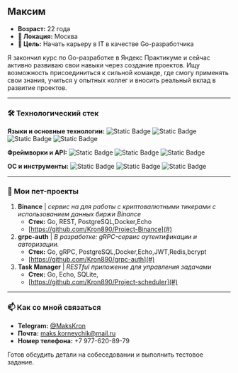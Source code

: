## Максим

*   **Возраст:** 22 года
*   **📍 Локация:** Москва
*   **🎯 Цель:** Начать карьеру в IT в качестве Go-разработчика

Я закончил курс по Go-разработке в Яндекс Практикуме и сейчас активно развиваю свои навыки через создание проектов. Ищу возможность присоединиться к сильной команде, где смогу применять свои знания, учиться у опытных коллег и вносить реальный вклад в развитие проектов.

---

### 🛠️ Технологический стек

**Языки и основные технологии:**
![Static Badge](https://img.shields.io/badge/Go-00ADD8?style=for-the-badge&logo=go&logoColor=white)
![Static Badge](https://img.shields.io/badge/PostgreSQL-4169E1?style=for-the-badge&logo=postgresql&logoColor=white)
![Static Badge](https://img.shields.io/badge/Docker-2496ED?style=for-the-badge&logo=docker&logoColor=white)
![Static Badge](https://img.shields.io/badge/Redis-DC382D?style=for-the-badge&logo=redis&logoColor=white)

**Фреймворки и API:**
![Static Badge](https://img.shields.io/badge/Echo-0D5C8B?style=for-the-badge&logo=go&logoColor=white)
![Static Badge](https://img.shields.io/badge/gRPC-3D8FCC?style=for-the-badge&logo=grpc&logoColor=white)
![Static Badge](https://img.shields.io/badge/REST_API-FF6C37?style=for-the-badge&logo=rest&logoColor=white)

**ОС и инструменты:**
![Static Badge](https://img.shields.io/badge/Linux-FCC624?style=for-the-badge&logo=linux&logoColor=black)
![Static Badge](https://img.shields.io/badge/Git-F05032?style=for-the-badge&logo=git&logoColor=white)
![Static Badge](https://img.shields.io/badge/GitHub_Actions-2088FF?style=for-the-badge&logo=githubactions&logoColor=white)

---

### 📁 Мои пет-проекты


1.  **Binance** | *сервис на для работы с криптовалютными тикерами с использованием данных биржи Binance*
    *   **Стек:** Go, REST, PostgreSQL,Docker,Echo
    *   [https://github.com/Kron890/Project-Binance](#)
2.  **grpc-auth** | *В разработке: gRPC-сервис аутентификации и авторизации.*
    *   **Стек:** Go, gRPC, PostgreSQL,Docker,Echo,JWT,Redis,bcrypt
    *   [https://github.com/Kron890/grpc-auth](#)
3.  **Task Manager** | *RESTful приложение для управления задачами*
    *   **Стек:** Go, Echo, SQLite, 
    *   [https://github.com/Kron890/Project-scheduler](#)

---

### 📫 Как со мной связаться

*   **Telegram:** [@MaksKron](https://t.me/MaksKron) 
*   **Почта:** maks.korneychik@mail.ru 
*   **Номер телефона:** +7 977-620-89-79

Готов обсудить детали на собеседовании и выполнить тестовое задание.
